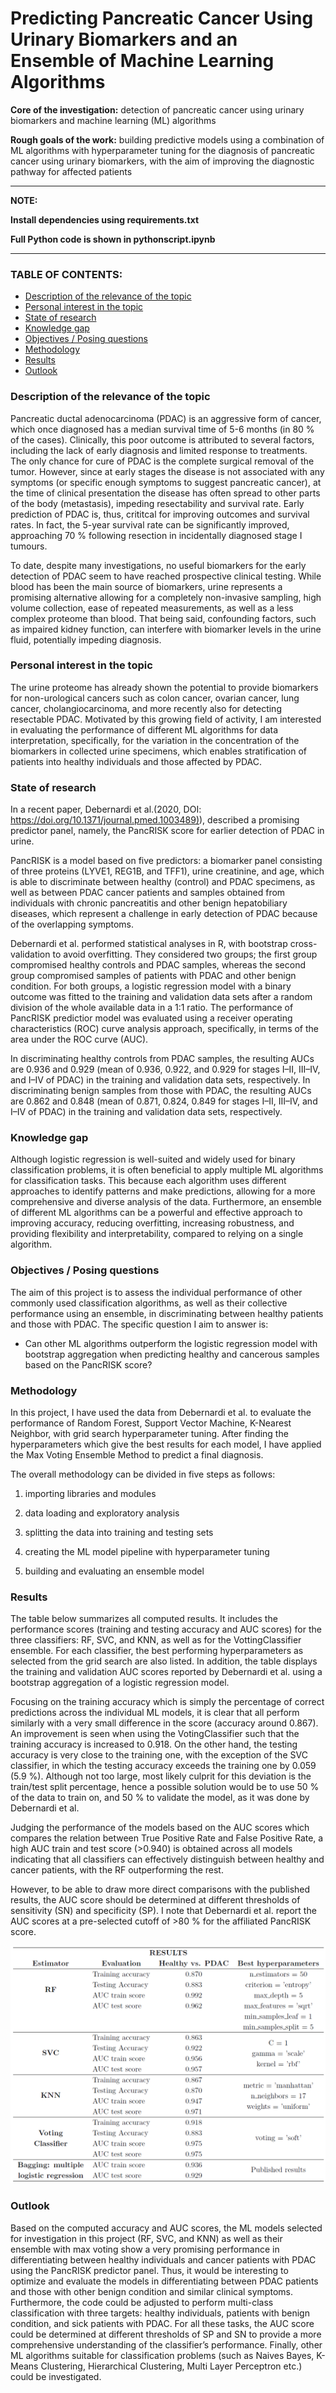# Predicting Pancreatic Cancer Using Urinary Biomarkers and an Ensemble of Machine Learning Algorithms

**Core of the investigation:** detection of pancreatic cancer using urinary biomarkers and machine learning (ML) algorithms

**Rough goals of the work:** building predictive models using a combination of ML algorithms with hyperparameter tuning for the diagnosis of pancreatic cancer using urinary biomarkers, with the aim of improving the diagnostic pathway for affected patients
<hr>

**NOTE:**

**Install dependencies using requirements.txt**

**Full Python code is shown in pythonscript.ipynb**
<hr>

### TABLE OF CONTENTS:

* [Description of the relevance of the topic](https://github.com/arjeta-rushiti/data-science-portfolio/tree/main/pancreatic_cancer_urinary_biomarkers#description-of-the-relevance-of-the-topic)
* [Personal interest in the topic](https://github.com/arjeta-rushiti/data-science-portfolio/tree/main/pancreatic_cancer_urinary_biomarkers#personal-interest-in-the-topic)
* [State of research](https://github.com/arjeta-rushiti/data-science-portfolio/tree/main/pancreatic_cancer_urinary_biomarkers#state-of-research)
* [Knowledge gap](https://github.com/arjeta-rushiti/data-science-portfolio/tree/main/pancreatic_cancer_urinary_biomarkers#knowledge-gap)
* [Objectives / Posing questions](https://github.com/arjeta-rushiti/data-science-portfolio/tree/main/pancreatic_cancer_urinary_biomarkers#objectives--posing-questions)
* [Methodology](https://github.com/arjeta-rushiti/data-science-portfolio/tree/main/pancreatic_cancer_urinary_biomarkers#methodology)
* [Results](https://github.com/arjeta-rushiti/data-science-portfolio/tree/main/pancreatic_cancer_urinary_biomarkers#results)
* [Outlook](https://github.com/arjeta-rushiti/data-science-portfolio/tree/main/pancreatic_cancer_urinary_biomarkers#outlook)


### Description of the relevance of the topic

Pancreatic ductal adenocarcinoma (PDAC) is an aggressive form of cancer, which once diagnosed has a median survival time of 5-6 months (in 80 % of the cases). Clinically, this poor outcome is attributed to several factors, including the lack of early diagnosis and limited response to treatments.
The only chance for cure of PDAC is the complete surgical removal of the tumor. 
However, since at early stages the disease is not associated with any symptoms (or specific enough symptoms to suggest pancreatic cancer), at the time of clinical presentation the disease has often spread to other parts of the body (metastasis), impeding resectability and survival rate. Early prediction of PDAC is, thus, crititcal for improving outcomes and survival rates. 
In fact, the 5-year survival rate can be significantly improved, approaching 70 % following resection in incidentally diagnosed stage I tumours.

To date, despite many investigations, no useful biomarkers for the early detection of PDAC seem to have reached prospective clinical testing. While blood has been the main source of biomarkers, urine represents a promising alternative allowing for a completely non-invasive sampling, high volume collection, ease of repeated measurements, as well as a less complex proteome than blood. 
That being said, confounding factors, such as impaired kidney function, can interfere with biomarker levels in the urine fluid, potentially impeding diagnosis.


### Personal interest in the topic

The urine proteome has already shown the potential to provide biomarkers for non-urological cancers such as colon cancer, ovarian cancer, lung cancer, cholangiocarcinoma, and more recently also for detecting resectable PDAC. Motivated by this growing field of activity, I am interested in evaluating the performance of different ML algorithms for data interpretation, specifically, for the variation in the concentration of the biomarkers in collected urine specimens, which enables
stratification of patients into healthy individuals and those affected by PDAC.

### State of research

In a recent paper, Debernardi et al.(2020, DOI: [https://doi.org/10.1371/journal.pmed.1003489)](https://doi.org/10.1371/journal.pmed.1003489)), described a promising predictor panel, namely, the PancRISK score for earlier detection of PDAC
in urine. 

PancRISK is a model based on five predictors: a biomarker panel consisting of three proteins (LYVE1, REG1B, and TFF1), urine creatinine, and age, which is able to discriminate between healthy (control) and PDAC specimens, as well as between PDAC cancer patients and samples obtained from individuals with chronic pancreatitis and other benign hepatobiliary diseases, which
represent a challenge in early detection of PDAC because of the overlapping symptoms. 

Debernardi et al. performed statistical analyses in R, with bootstrap cross-validation to avoid overfitting. They considered two groups; the first group compromised healthy controls and PDAC samples, whereas the second group compromised samples of patients with PDAC and other benign condition. 
For both groups, a logistic regression model with a binary outcome was fitted to the training and validation data sets after a random division of the whole available data in a 1:1 ratio. The performance of PancRISK predictior model was evaluated using a receiver operating characteristics (ROC) curve analysis approach, specifically, in terms of the area under the ROC curve (AUC).

In discriminating healthy controls from PDAC samples, the resulting AUCs are 0.936 and 0.929 (mean of 0.936, 0.922, and 0.929 for stages I–II, III–IV, and I–IV of PDAC) in the training and validation data sets, respectively. In discriminating benign samples from those with PDAC, the resulting AUCs are 0.862 and 0.848 (mean of 0.871, 0.824, 0.849 for stages I–II, III–IV, and I–IV of PDAC) in the training and validation data sets, respectively.


### Knowledge gap

Although logistic regression is well-suited and widely used for binary classification problems, it is often beneficial to apply multiple ML algorithms for classification tasks. This because each algorithm uses different approaches to identify patterns and make predictions, allowing for a more comprehensive and diverse analysis of the data. Furthermore, an ensemble of different ML algorithms can be a powerful and effective approach to improving accuracy, reducing overfitting, increasing robustness, and providing flexibility and interpretability, compared to relying on a single algorithm.

### Objectives / Posing questions

The aim of this project is to assess the individual performance of other commonly used classification algorithms, as well as their collective performance using an ensemble, in discriminating between healthy patients and those with PDAC. The specific question I aim to answer is:

* Can other ML algorithms outperform the logistic regression model with bootstrap aggregation when predicting healthy and cancerous samples based on the PancRISK score?

### Methodology

In this project, I have used the data from Debernardi et al. to evaluate the performance of Random Forest, Support Vector Machine, K-Nearest Neighbor, with grid search hyperparameter tuning. After finding the hyperparameters which give the best results for each model, I have applied the Max Voting Ensemble Method to predict a final diagnosis.

The overall methodology can be divided in five steps as follows:

1. importing libraries and modules <p></p>

2. data loading and exploratory analysis <p></p>

3. splitting the data into training and testing sets <p></p>

4. creating the ML model pipeline with hyperparameter tuning <p></p>

5. building and evaluating an ensemble model <br>
   
### Results

The table below summarizes all computed results.
It includes the performance scores (training and testing accuracy and AUC scores) for the three classifiers: RF, SVC, and KNN, as well as for the VottingClassifier ensemble. For each classifier, the best performing hyperparameters as selected
from the grid search are also listed. In addition, the table displays the training and validation AUC scores reported by Debernardi et al. using a bootstrap aggregation of a logistic regression model.

Focusing on the training accuracy which is simply the percentage of correct predictions across the individual ML models, it is clear that all perform similarly with a very small difference in the score (accuracy around 0.867). An improvement is seen when using the VotingClassifier such that the training accuracy is increased to 0.918. On the other hand, the testing accuracy is very close to the training one, with the exception of the SVC classifier, in which the testing accuracy exceeds the training one by 0.059 (5.9 %). Although not too large, most likely culprit for this deviation is the train/test split percentage, hence a possible solution would be to use 50 % of the data to train on, and 50 % to validate the model, as it was done by Debernardi et al.

Judging the performance of the models based on the AUC scores which compares the relation between True Positive Rate and False Positive Rate, a high AUC train and test score (>0.940) is obtained across all models indicating that all classifiers can effectively distinguish between healthy and cancer patients, with the RF outperforming the rest.

However, to be able to draw more direct comparisons with the published results, the AUC score should be determined at different thresholds of sensitivity (SN) and specificity (SP). I note that Debernardi et al. report the AUC scores at a pre-selected cutoff of >80 % for the affiliated PancRISK score.

![Results](https://github.com/arjeta-rushiti/data-science-portfolio/blob/main/pancreatic_cancer_urinary_biomarkers/results.png)

### Outlook 

Based on the computed accuracy and AUC scores, the ML models selected for investigation in this project (RF, SVC, and KNN) as well as their ensemble with max voting show a very promising performance in differentiating between healthy individuals and cancer patients with PDAC using the PancRISK predictor panel. Thus, it would be interesting to optimize and evaluate the models in differentiating between PDAC patients and those with other benign condition and similar clinical symptoms. Furthermore, the code could be adjusted to perform multi-class classification with three targets: healthy individuals, patients with benign condition, and sick patients with PDAC.
For all these tasks, the AUC score could be determined at different thresholds of SP and SN to provide a more comprehensive understanding of the classifier’s performance. Finally, other ML algorithms suitable for classification problems (such as Naives Bayes, K-Means Clustering, Hierarchical Clustering, Multi Layer Perceptron etc.) could be investigated.
